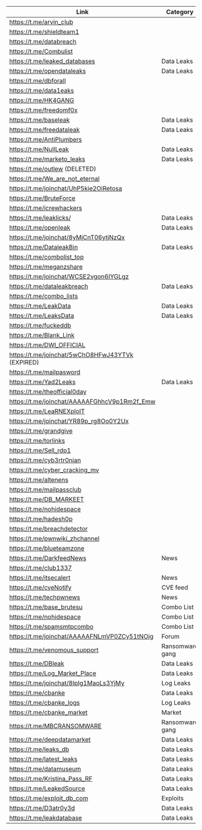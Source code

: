 |Link| Category|
| ------ | ------ |
|https://t.me/arvin_club|
|https://t.me/shieldteam1|
|https://t.me/databreach|
|https://t.me/Combulist|
|https://t.me/leaked_databases| Data Leaks
|https://t.me/opendataleaks| Data Leaks
|https://t.me/dbforall|
|https://t.me/data1eaks|
|https://t.me/HK4GANG|
|https://t.me/freedomf0x|
|https://t.me/baseleak| Data Leaks
|https://t.me/freedataleak| Data Leaks
|https://t.me/AntiPlumbers|
|https://t.me/NullLeak| Data Leaks
|https://t.me/marketo_leaks| Data Leaks
|https://t.me/outlew (DELETED)|
|https://t.me/We_are_not_eternal|
|https://t.me/joinchat/UhP5kie2OiRetosa|
|https://t.me/BruteForce|
|https://t.me/icrewhackers|
|https://t.me/leaklicks/| Data Leaks
|https://t.me/openleak| Data Leaks
|https://t.me/joinchat/8yMjCnT06ytjNzQx|
|https://t.me/DataleakBin| Data Leaks
|https://t.me/combolist_top|
|https://t.me/meganzshare|
|https://t.me/joinchat/WCSE2vgon6IYGLgz|
|https://t.me/dataleakbreach| Data Leaks
|https://t.me/combo_lists|
|https://t.me/LeakData| Data Leaks
|https://t.me/LeaksData| Data Leaks
|https://t.me/fuckeddb|
|https://t.me/Blank_Link|
|https://t.me/DWI_OFFICIAL|
|https://t.me/joinchat/5wChO8HFwJ43YTVk (EXPIRED)|
|https://t.me/mailpasword|
|https://t.me/Yad2Leaks| Data Leaks
|https://t.me/theofficial0day|
|https://t.me/joinchat/AAAAAFGhhcV9p1Rm2f_Emw|
|https://t.me/LeaRNEXploIT|
|https://t.me/joinchat/YR89p_rg8Oo0Y2Ux|
|https://t.me/grandgive|
|https://t.me/torlinks|
|https://t.me/Sell_rdp1|
|https://t.me/cyb3rtr0nian|
|https://t.me/cyber_cracking_mv|
|https://t.me/altenens|
|https://t.me/mailpassclub|
|https://t.me/DB_MARKEET|
|https://t.me/nohidespace|
|https://t.me/hadesh0p|
|https://t.me/breachdetector|
|https://t.me/pwnwiki_zhchannel|
|https://t.me/blueteamzone|
|https://t.me/DarkfeedNews| News
|https://t.me/club1337|
|https://t.me/itsecalert| News
|https://t.me/cveNotify| CVE feed
|https://t.me/techpwnews| News
|https://t.me/base_brutesu| Combo List
|https://t.me/nohidespace| Combo List
|https://t.me/spamsmtpcombo| Combo List
|https://t.me/joinchat/AAAAAFNLmVP0ZCy51tNOig| Forum
|https://t.me/venomous_support| Ransomware gang
|https://t.me/DBleak| Data Leaks
|https://t.me/Log_Market_Place| Data Leaks
|https://t.me/joinchat/8IpIg1MaoLs3YjMy| Log Leaks
|https://t.me/cbanke| Data Leaks
|https://t.me/cbanke_logs| Log Leaks
|https://t.me/cbanke_market| Market
|https://t.me/MBCRANSOMWARE| Ransomware gang
|https://t.me/deepdatamarket| Data Leaks
|https://t.me/leaks_db| Data Leaks
|https://t.me/latest_leaks| Data Leaks
|https://t.me/datamuseum| Data Leaks
|https://t.me/Kristina_Pass_RF| Data Leaks
|https://t.me/LeakedSource| Data Leaks
|https://t.me/exploit_db_com| Exploits
|https://t.me/D3atr0y3d| Data Leaks
|https://t.me/leakdatabase| Data Leaks
